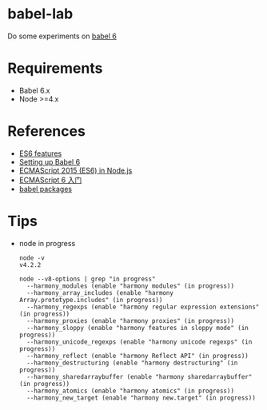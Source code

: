 # babel-lab
Do some experiments on [babel 6](https://babeljs.io/)

# Requirements
- Babel 6.x
- Node >=4.x

# References
- [ES6 features](http://git.io/es6features)
- [Setting up Babel 6](http://babeljs.io/blog/2015/10/31/setting-up-babel-6/)
- [ECMAScript 2015 (ES6) in Node.js](https://nodejs.org/en/docs/es6/)
- [ECMAScript 6 入门](http://es6.ruanyifeng.com/#docs/intro)
- [babel packages](https://github.com/babel/babel/tree/master/packages)

# Tips

- node in progress

  ```
  node -v
  v4.2.2

  node --v8-options | grep "in progress"
    --harmony_modules (enable "harmony modules" (in progress))
    --harmony_array_includes (enable "harmony Array.prototype.includes" (in progress))
    --harmony_regexps (enable "harmony regular expression extensions" (in progress))
    --harmony_proxies (enable "harmony proxies" (in progress))
    --harmony_sloppy (enable "harmony features in sloppy mode" (in progress))
    --harmony_unicode_regexps (enable "harmony unicode regexps" (in progress))
    --harmony_reflect (enable "harmony Reflect API" (in progress))
    --harmony_destructuring (enable "harmony destructuring" (in progress))
    --harmony_sharedarraybuffer (enable "harmony sharedarraybuffer" (in progress))
    --harmony_atomics (enable "harmony atomics" (in progress))
    --harmony_new_target (enable "harmony new.target" (in progress))
  ```
